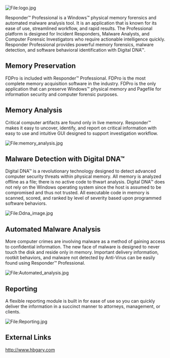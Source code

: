 ![<File:logo.jpg>](logo.jpg "File:logo.jpg")

Responder™ Professional is a Windows™ physical memory forensics and
automated malware analysis tool. It is an application that is known for
its ease of use, streamlined workflow, and rapid results. The
Professional platform is designed for Incident Responders, Malware
Analysts, and Computer Forensic Investigators who require actionable
intelligence quickly. Responder Professional provides powerful memory
forensics, malware detection, and software behavioral identification
with Digital DNA™.

## Memory Preservation

FDPro is included with Responder™ Professional. FDPro is the most
complete memory acquisition software in the industry. FDPro is the only
application that can preserve Windows™ physical memory and Pagefile for
information security and computer forensic purposes.

## Memory Analysis

Critical computer artifacts are found only in live memory. Responder™
makes it easy to uncover, identify, and report on critical information
with easy to use and intuitive GUI designed to support investigation
workflow.

![<File:memory_analysis.jpg>](memory_analysis.jpg "File:memory_analysis.jpg")

## Malware Detection with Digital DNA™

Digital DNA™ is a revolutionary technology designed to detect advanced
computer security threats within physical memory. All memory is analyzed
offline as a file; there is no active code to thwart analysis. Digital
DNA™ does not rely on the Windows operating system since the host is
assumed to be compromised and thus not trusted. All executable code in
memory is scanned, scored, and ranked by level of severity based upon
programmed software behaviors.

![<File:Ddna_image.jpg>](Ddna_image.jpg "File:Ddna_image.jpg")

## Automated Malware Analysis

More computer crimes are involving malware as a method of gaining access
to confidential information. The new face of malware is designed to
never touch the disk and reside only in memory. Important delivery
information, rootkit behaviors, and malware not detected by Anti-Virus
can be easily found using Responder™ Professional.

![<File:Automated_analysis.jpg>](Automated_analysis.jpg "File:Automated_analysis.jpg")

## Reporting

A flexible reporting module is built in for ease of use so you can
quickly deliver the information in a succinct manner to attorneys,
management, or clients.

![<File:Reporting.jpg>](Reporting.jpg "File:Reporting.jpg")

## External Links

<http://www.hbgary.com>